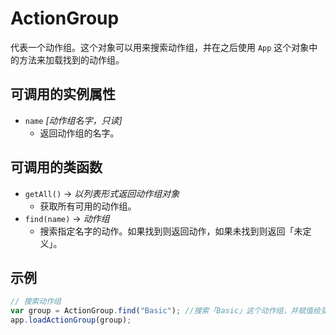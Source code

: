 # ActionGroup
代表一个动作组。这个对象可以用来搜索动作组，并在之后使用 `App` 这个对象中的方法来加载找到的动作组。
## 可调用的实例属性
- `name` _[动作组名字，只读]_
	- 返回动作组的名字。
## 可调用的类函数
- `getAll()` -\> _以列表形式返回动作组对象_
	- 获取所有可用的动作组。
- `find(name)` -\> _动作组_
	- 搜索指定名字的动作。如果找到则返回动作，如果未找到则返回「未定义」。

## 示例
```js
// 搜索动作组
var group = ActionGroup.find("Basic"); //搜索「Basic」这个动作组，并赋值给变量「group」
app.loadActionGroup(group);
```
